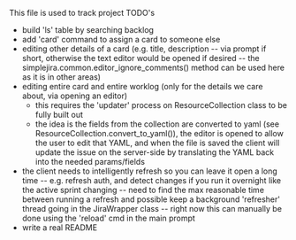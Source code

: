 This file is used to track project TODO's

* build 'ls' table by searching backlog
* add 'card' command to assign a card to someone else
* editing other details of a card (e.g. title, description -- via prompt if short, otherwise the text editor would be opened if desired -- the simplejira.common.editor_ignore_comments() method can be used here as it is in other areas)
* editing entire card and entire worklog (only for the details we care about, via opening an editor)
    - this requires the 'updater' process on ResourceCollection class to be fully built out
    - the idea is the fields from the collection are converted to yaml (see ResourceCollection.convert_to_yaml()), the editor is opened to allow
      the user to edit that YAML, and when the file is saved the client will update the issue on the server-side by translating the YAML back
      into the needed params/fields
* the client needs to intelligently refresh so you can leave it open a long time -- e.g. refresh auth, and detect changes if you run it overnight like the active sprint changing -- need to find the max reasonable time between running a refresh and possible keep a background 'refresher' thread going in the JiraWrapper class -- right now this can manually be done using the 'reload' cmd in the main prompt
* write a real README

